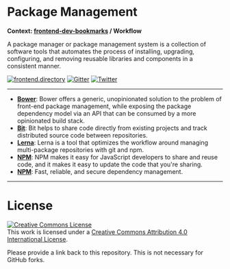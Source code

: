 # Package Management

**Context: [frontend-dev-bookmarks](../README.md) / Workflow**

A package manager or package management system is a collection of software tools that automates the process of installing, upgrading, configuring, and removing reusable libraries and components in a consistent manner.

[![frontend.directory](https://img.shields.io/badge/frontend-directory-blue.svg?style=flat-square)](http://frontend.directory/)
[![Gitter](https://img.shields.io/gitter/room/dypsilon/frontend-dev-bookmarks.svg?style=flat-square&maxAge=2592000)](https://gitter.im/dypsilon/frontend-dev-bookmarks)
[![Twitter](https://img.shields.io/badge/follow-twitter-55acee.svg?style=flat-square)](https://twitter.com/FrontendDir)

-----------------------------------------
+ **[Bower](https://github.com/bower/bower)**: Bower offers a generic, unopinionated solution to the problem of front-end package management, while exposing the package dependency model via an API that can be consumed by a more opinionated build stack.
+ **[Bit](https://github.com/teambit/bit)**: Bit helps to share code directly from existing projects and track distributed source code between repositories.
+ **[Lerna](https://github.com/lerna/lerna)**: Lerna is a tool that optimizes the workflow around managing multi-package repositories with git and npm.
+ **[NPM](https://www.npmjs.com/)**: NPM makes it easy for JavaScript developers to share and reuse code, and it makes it easy to update the code that you're sharing.
+ **[NPM](https://github.com/yarnpkg/yarn)**: Fast, reliable, and secure dependency management.


------------------

# License

<a rel="license" href="http://creativecommons.org/licenses/by/4.0/"><img alt="Creative Commons License" style="border-width:0" src="https://i.creativecommons.org/l/by/4.0/88x31.png" /></a><br />This work is licensed under a <a rel="license" href="http://creativecommons.org/licenses/by/4.0/">Creative Commons Attribution 4.0 International License</a>.

Please provide a link back to this repository. This is not necessary for GitHub forks.
